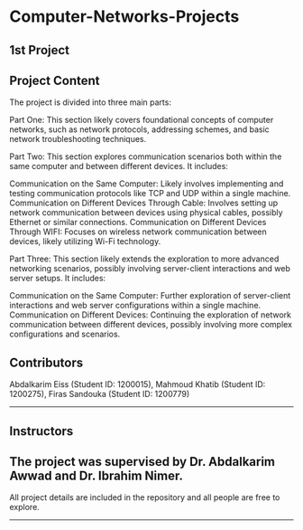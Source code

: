 # Computer-Networks-Projects

1st Project
---
Project Content
---
The project is divided into three main parts:

Part One: This section likely covers foundational concepts of computer networks, such as network protocols, addressing schemes, and basic network troubleshooting techniques.

Part Two: This section explores communication scenarios both within the same computer and between different devices. It includes:

Communication on the Same Computer: Likely involves implementing and testing communication protocols like TCP and UDP within a single machine.
Communication on Different Devices Through Cable: Involves setting up network communication between devices using physical cables, possibly Ethernet or similar connections.
Communication on Different Devices Through WIFI: Focuses on wireless network communication between devices, likely utilizing Wi-Fi technology.

Part Three: This section likely extends the exploration to more advanced networking scenarios, possibly involving server-client interactions and web server setups. It includes:

Communication on the Same Computer: Further exploration of server-client interactions and web server configurations within a single machine.
Communication on Different Devices: Continuing the exploration of network communication between different devices, possibly involving more complex configurations and scenarios.

Contributors
---
Abdalkarim Eiss (Student ID: 1200015), 
Mahmoud Khatib (Student ID: 1200275), 
Firas Sandouka (Student ID: 1200779)
***
Instructors
---
The project was supervised by Dr. Abdalkarim Awwad and Dr. Ibrahim Nimer.
---
All project details are included in the repository and all people are free to explore.
***
